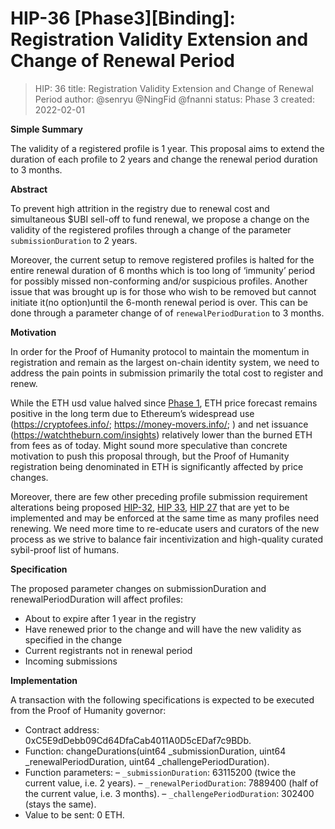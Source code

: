 # HIP-36 [Phase3][Binding]: Registration Validity Extension and Change of Renewal Period
> HIP: 36
> title: Registration Validity Extension and Change of Renewal Period
> author: @senryu @NingFid @fnanni 
> status: Phase 3
> created: 2022-02-01



**Simple Summary**

The validity of a registered profile is 1 year. This proposal aims to extend the duration of each profile to 2 years and change the renewal period duration to 3 months.

**Abstract**

To prevent high attrition in the registry due to renewal cost and simultaneous $UBI sell-off to fund renewal, we propose a change on the validity of the registered profiles through a change of the parameter `submissionDuration` to 2 years.

Moreover, the current setup to remove registered profiles is halted for the entire renewal duration of 6 months which is too long of ‘immunity’ period for possibly missed non-conforming and/or suspicious profiles. Another issue that was brought up is for those who wish to be removed but cannot initiate it(no option)until the 6-month renewal period is over. This can be done through a parameter change of of `renewalPeriodDuration` to 3 months.

**Motivation**

In order for the Proof of Humanity protocol to maintain the momentum in registration and remain as the largest on-chain identity system, we need to address the pain points in submission primarily the total cost to register and renew.

While the ETH usd value halved since [Phase 1](https://gov.proofofhumanity.id/t/phase-1-hip-36-extending-the-registration-period-to-avoid-gas-costs/1538/4), ETH price forecast remains positive in the long term due to Ethereum’s widespread use (https://cryptofees.info/; https://money-movers.info/; ) and net issuance (https://watchtheburn.com/insights) relatively lower than the burned ETH from fees as of today. Might sound more speculative than concrete motivation to push this proposal through, but the Proof of Humanity registration being denominated in ETH is significantly affected by price changes.

Moreover, there are few other preceding profile submission requirement alterations being proposed [HIP-32](https://gov.proofofhumanity.id/t/phase-2-hip-32-define-text-to-be-read-for-profile-renewal/1157),   [HIP 33](https://gov.proofofhumanity.id/t/phase-1-hip-33-registry-protection-against-puppet-and-farming-attacks/1357/2),  [HIP 27](https://gov.proofofhumanity.id/t/phase-2-hip-27-allow-1-character-mistakes-in-displayed-address-updated/1275) that are yet to be implemented and may be enforced at the same time as many profiles need renewing. We need more time to re-educate users and curators of the new process as we strive to balance fair incentivization and high-quality curated sybil-proof list of humans.

**Specification**

The proposed parameter changes on submissionDuration and renewalPeriodDuration will affect profiles:

* About to expire after 1 year in the registry
* Have renewed prior to the change and will have the new validity as specified in the change
* Current registrants not in renewal period
* Incoming submissions

**Implementation**

A transaction with the following specifications is expected to be executed from the Proof of Humanity governor:

* Contract address: 0xC5E9dDebb09Cd64DfaCab4011A0D5cEDaf7c9BDb.
* Function: changeDurations(uint64 _submissionDuration, uint64 _renewalPeriodDuration, uint64 _challengePeriodDuration).
* Function parameters:
– `_submissionDuration`: 63115200 (twice the current value, i.e. 2 years).
– `_renewalPeriodDuration`: 7889400 (half of the current value, i.e. 3 months).
– `_challengePeriodDuration`: 302400 (stays the same).
* Value to be sent: 0 ETH.
